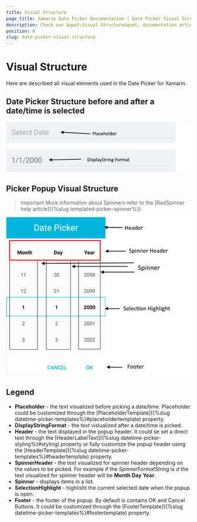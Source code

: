 ```yaml
---
title: Visual Structure
page_title: Xamarin Date Picker Documentation | Date Picker Visual Structure
description: Check our &quot;Visual Structure&quot; documentation article for Telerik Date Picker for Xamarin control.
position: 0
slug: date-picker-visual-structure
---
```


# Visual Structure

Here are described all visual elements used in the Date Picker for Xamarin.

## Date Picker Structure before and after a date/time is selected

![Date Picker Visual Structure](images/date_picker_placeholder_display.png "Visual elements of Date Picker control")

## Picker Popup Visual Structure

>important More information about Spinners refer to the [RadSpinner help article]({%slug templated-picker-spinner%}).

![Date Picker Popup Visual Structure](images/date_picker_structure.png "Visual elements of Date Picker Popup")

## Legend ##

- **Placeholder** - the text visualized before picking a date/time. Placeholder could be customized through the [PlaceholderTemplate]({%slug datetime-picker-templates%}#placeholdertemplate) property.
- **DisplayStringFormat** - the text vislualized after a date/time is picked.
- **Header** - the text displayed in the popup header. It could se set a direct text through the [HeaderLabelText]({%slug datetime-picker-styling%}#styling) property or fully customize the popup header using the [HeaderTemplate]({%slug datetime-picker-templates%}#headertemplate) property.
- **SpinnerHeader** - the text visualized for spinner header depending on the values to be picked. For example if the *SpinnerFormatString* is *d* the text visualized for spinner header will be **Month** **Day** **Year**.
- **Spinner** - displays items in a list.
- **SelectionHighlight** - highlisht the current selected date when the popup is open.
- **Footer** - the footer of the popup. By default is contains OK and Cancel Buttons. It could be customized through the [FooterTemplate]({%slug datetime-picker-templates%}#footertemplate) property.